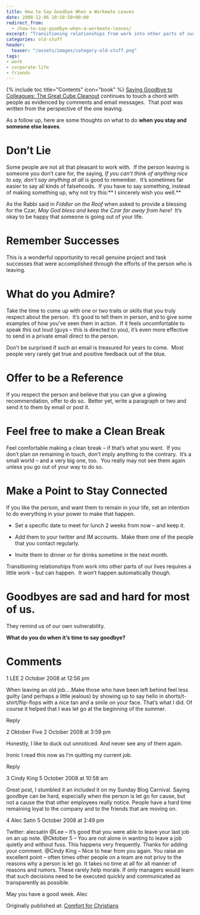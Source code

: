 ```yaml
---
title: How to Say Goodbye When a Workmate Leaves
date: 2008-12-06 18:58:58+00:00
redirect_from: 
  - /how-to-say-goodbye-when-a-workmate-leaves/
excerpt: "Transitioning relationships from work into other parts of our lives requires a little work – but can happen.  It won’t happen automatically."
categories: old-stuff
header:
  teaser: "/assets/images/category-old-stuff.png"
tags:
- work
- corporate-life
- friends
---
```

{% include toc title="Contents" icon="book" %}
[Saying Goodbye to Colleagues: The Great Cube Cleanout](/old-stuff/goodbye-colleagues-cube-cleanout/) continues to touch a chord with people as evidenced by comments and email messages.  That post was written from the perspective of the one leaving.

As a follow up, here are some thoughts on what to do **when you stay and someone else leaves**.

# Don’t Lie

Some people are not all that pleasant to work with.  If the person leaving is someone you don’t care for, the saying, _If you can’t think of anything nice to say, don’t say anything at all_ is good to remember.  It’s sometimes far easier to say all kinds of falsehoods.  If you have to say something, instead of making something up, why not try this:** I sincerely wish you well.**

As the Rabbi said in _Fiddler on the Roof_ when asked to provide a blessing for the Czar, _May God bless and keep the Czar far away from here!_  It’s okay to be happy that someone is going out of your life.

# Remember Successes



This is a wonderful opportunity to recall genuine project and task successes that were accomplished through the efforts of the person who is leaving.



# What do you Admire?



Take the time to come up with one or two traits or skills that you truly respect about the person.  It’s good to tell them in person, and to give some examples of how you’ve seen them in action.  If it feels uncomfortable to speak this out loud (guys – this is directed to you), it’s even more effective to send in a private email direct to the person.

Don’t be surprised if such an email is treasured for years to come.  Most people very rarely get true and positive feedback out of the blue.



# Offer to be a Reference



If you respect the person and believe that you can give a glowing recommendation, offer to do so.  Better yet, write a paragraph or two and send it to them by email or post it.



# Feel free to make a Clean Break



Feel comfortable making a clean break – if that’s what you want.  If you don’t plan on remaining in touch, don’t imply anything to the contrary.  It’s a small world – and a very big one, too.  You really may not see them again unless you go out of your way to do so.



# Make a Point to Stay Connected



If you like the person, and want them to remain in your life, set an intention to do everything in your power to make that happen.




    
  * Set a specific date to meet for lunch 2 weeks from now – and keep it.

    
  * Add them to your twitter and IM accounts.  Make them one of the people that you contact regularly.

    
  * Invite them to dinner or for drinks sometime in the next month.



Transitioning relationships from work into other parts of our lives requires a little work – but can happen.  It won’t happen automatically though.



# Goodbyes are sad and hard for most of us.



They remind us of our own vulnerability.

**What do you do when it’s time to say goodbye?**

# Comments

 1 LEE 2 October 2008 at 12:56 pm
    
When leaving an old job….Make those who have been left behind feel less guilty (and perhaps a little jealous) by showing up to say hello in shorts/t-shirt/flip-flops with a nice tan and a smile on your face.
That’s what I did. Of course it helped that I was let go at the
beginning of the summer.


Reply

2 Oktober Five 2 October 2008 at 3:59 pm
    




Honestly, I like to duck out unnoticed. And never see any of them again.

Ironic I read this now as I’m quitting my current job.


Reply

3 Cindy King 5 October 2008 at 10:58 am
    




Great post, I stumbled it an included it on my Sunday Blog Carnival. Saying goodbye can be hard, especially when the person is let go for cause, but not a cause the that other employees really notice. People have a hard time remaining loyal to the company and to the friends that are moving on.

 4 Alec Satin 5 October 2008 at 2:49 pm
    
Twitter: alecsatin
@Lee – It’s good that you were able to leave your last job on an up note.
@Oktober 5 – You are not alone in wanting to leave a job quietly and without fuss. This happens very frequently. Thanks for adding your comment.
@Cindy King – Nice to hear from you again. You raise an excellent point – often times other people on a team are not privy to the reasons why a person is let go. It takes no time at all for all manner of reasons and rumors. These rarely help morale. If only managers would learn that such decisions need to be executed quickly and communicated as transparently as possible.

May you have a good week.
Alec

<div>Originally published at: <a href='http://www.alecsatin.com/'>Comfort for Christians</a></div>
